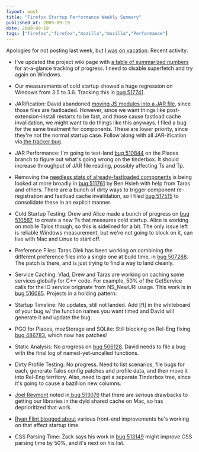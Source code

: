 ```yaml
---
layout: post
title: "Firefox Startup Performance Weekly Summary"
published_at: 2009-09-19
date: 2009-09-19
tags: ["firefox","firefox","mozilla","mozilla","Performance"]
---
```


Apologies for not posting last week, but [I was on vacation](http://dietrich.tumblr.com/post/189638511/atp-was-so-much-damn-fun). Recent activity:

*   I've updated the project wiki page with [a table of summarized numbers](https://wiki.mozilla.org/Firefox/Projects/Startup_Time_Improvements#Overview) for at-a-glance tracking of progress. I need to disable superfetch and try again on Windows.
*   Our measurements of cold startup showed a huge regression on Windows from 3.5 to 3.6. Tracking this in [bug 517741](https://bugzilla.mozilla.org/show_bug.cgi?id=517741).
*   JARification: David abandoned [moving JS  modules into a JAR file](https://bugzilla.mozilla.org/show_bug.cgi?id=509755), since those files are fastloaded. However, since we want things like post-extension-install restarts to be fast, and those cause fastload cache invalidation, we might want to do things like this anyways. I filed a bug for the same treatment for components. These are lower priority, since they're not the normal startup case. Follow along with all JAR-ification via[ the tracker  bug](https://bugzilla.mozilla.org/show_bug.cgi?id=513027).
*   JAR Performance: I'm going to test-land [bug 510844](https://bugzilla.mozilla.org/show_bug.cgi?id=510844) on the Places branch to figure out what's going wrong on the tinderbox. It should increase throughput of JAR file reading, possibly affecting Ts and Tp.
*   Removing the [needless stats of already-fastloaded components](https://bugzilla.mozilla.org/show_bug.cgi?id=512827) is being looked at more broadly in [bug 511761](https://bugzilla.mozilla.org/show_bug.cgi?id=511761) by Ben Hsieh with help from Taras and others. There are a bunch of dirty ways to trigger component re-registration and fastload cache invalidation, so I filed [bug 517515](https://bugzilla.mozilla.org/show_bug.cgi?id=517515) to consolidate these in an explicit manner.
*   Cold Startup Testing: Drew and Alice made a bunch of progress on [bug 510587](https://bugzilla.mozilla.org/show_bug.cgi?id=510587),  to create a new Ts that measures cold startup. Alice is working on mobile Talos though, so this is sidelined for a bit. The only issue left is reliable Windows measurement, but we're not going to block on it, can live with Mac and Linux to start off.
*   Preference Files: Taras Glek has been working on combining the different preference files into a single one at build time, in [bug 507288](https://bugzilla.mozilla.org/show_bug.cgi?id=507288). The patch is there, and is just trying to find a way to land cleanly.
*   Service Caching: Vlad, Drew and Taras are working on caching some services globally for C++ code. For example, 50% of the GetService calls for the IO service originate from NS_NewURI usage. This work is in [bug 516085](https://bugzilla.mozilla.org/show_bug.cgi?id=516085).
Projects in a holding pattern:

*   Startup Timeline: No updates, still not landed. Add [ft] in the whiteboard of your bug w/ the function names you want timed and David will generate it and update the bug.
*   PGO for Places, mozStorage and SQLite: Still blocking on Rel-Eng fixing [bug 486783](https://bugzilla.mozilla.org/show_bug.cgi?id=486783), which now has patches!
*   Static Analysis: No progress on [bug 506128](https://bugzilla.mozilla.org/show_bug.cgi?id=506128).  David needs to file a bug with the final log of named-yet-uncalled  functions.
*   Dirty Profile Testing: No progress. Need to list scenarios, file bugs  for each, generate Talos config patches and profile data, and then move  it into Rel-Eng territory. Also, need to get a separate Tinderbox tree,  since it's going to cause a bazillion new columns.
*   [Joel Reymont](http://wagerlabs.com/) noted in[ bug 513076](https://bugzilla.mozilla.org/show_bug.cgi?id=513076) that there are serious drawbacks to getting our libraries in the dyld  shared cache on Mac, so has deprioritized that work.
*   [Ryan  Flint blogged about](http://screwedbydesign.com/blog/2009/09/this-week-in-perf-sep04.php) various front-end improvements he's working on  that affect startup time.
*   CSS Parsing Time: Zack says his work in [bug 513149](https://bugzilla.mozilla.org/show_bug.cgi?id=513149) might improve CSS parsing time by 50%, and it's next on his list.